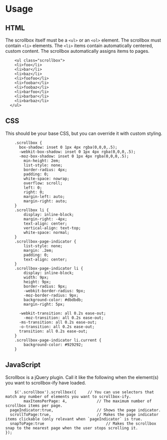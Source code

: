 Usage
=====
	
HTML
----

The scrollbox itself must be a `<ul>` or an `<ol>` element. The scrollbox must contain `<li>` elements. The `<li>` items contain automatically centered, custom content. The scrollbox automatically assigns items to pages.

		<ul class="scrollbox">
	  	<li>foo</li>
	  	<li>bar</li>
	  	<li>baz</li>
	  	<li>foofoo</li>
	  	<li>foobar</li>
	  	<li>foobaz</li>
	  	<li>barfoo</li>
	  	<li>barbar</li>
	  	<li>barbaz</li>
	  </ul>

CSS
---

This should be your base CSS, but you can override it with custom styling.

		.scrollbox {																					
		  box-shadow: inset 0 1px 4px rgba(0,0,0,.5);
		  -webkit-box-shadow: inset 0 1px 4px rgba(0,0,0,.5);
		  -moz-box-shadow: inset 0 1px 4px rgba(0,0,0,.5);
			min-height: 2em;
			list-style: none;
			border-radius: 4px;
			padding: 0;
			white-space: nowrap;
			overflow: scroll;
			left: 0;
			right: 0;
			margin-left: auto;
			margin-right: auto;
		}
		.scrollbox li {
			display: inline-block;
			margin-right: -4px;
			text-align: center;
			vertical-align: text-top;
			white-space: normal;
		}
		.scrollbox-page-indicator {
			list-style: none;
			margin: .2em;
			padding: 0;
			text-align: center;
		}
		.scrollbox-page-indicator li {
			display: inline-block;
			width: 9px;
			height: 9px;
			border-radius: 9px;
			-webkit-border-radius: 9px;
			-moz-border-radius: 9px;
			background-color: #dbdbdb;
			margin-right: 5px;

		  -webkit-transition: all 0.2s ease-out;
		 	-moz-transition: all 0.2s ease-out;
		  -ms-transition: all 0.2s ease-out;
		  -o-transition: all 0.2s ease-out;
		  transition: all 0.2s ease-out;
		}
		.scrollbox-page-indicator li.current {
			background-color: #929292;
		}		

JavaScript
----------

Scrollbox is a jQuery plugin. Call it like the following when the element(s) you want to scrollbox-ify have loaded.

		$('.scrollbox').scrollbox({		// You can use selectors that match any number of elements you want to scrollbox-ify.
			maxItemsPerPage: 4,     		// The maximum number of scrollbox items per page.
      pageIndicator:true,					// Shows the page indicator.
      scrollToPage:true,					// Makes the page indicator items clickable (only relevant when `pageIndicator` is true.
      snapToPage:true							// Makes the scrollbox snap to the nearest page when the user stops scrolling it.
    });


